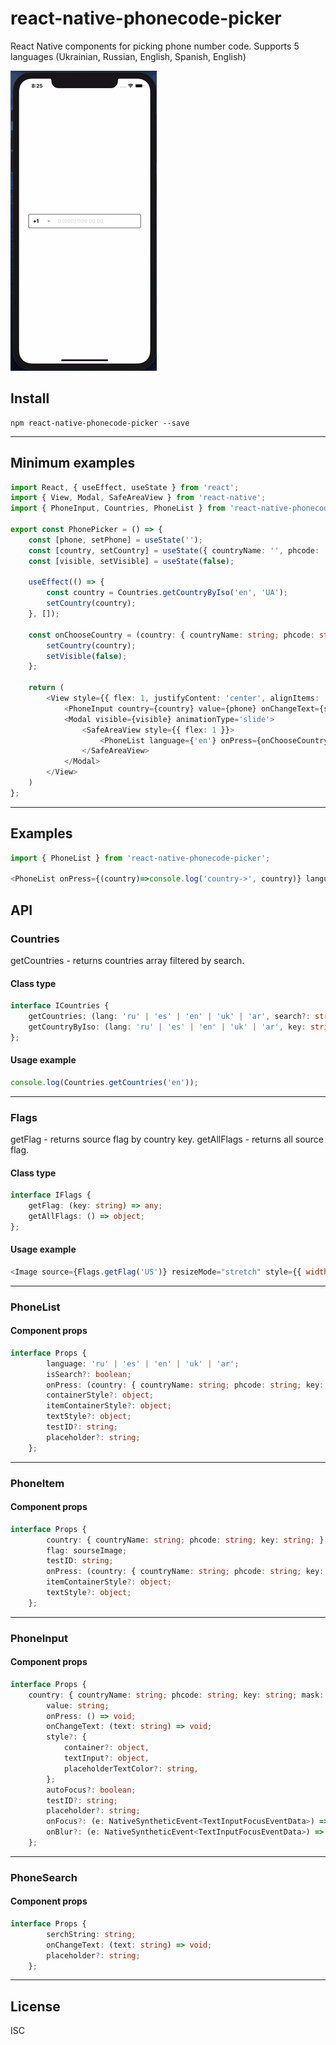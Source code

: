 # react-native-phonecode-picker

React Native components for picking phone number code. Supports 5 languages (Ukrainian, Russian, English, Spanish, English)

![React-native-phonecode-picker iOS](https://github.com/ChernenkoDmitriy/react-native-phonecode-picker/blob/main/assets/phonePicker.gif)


## Install

```
npm react-native-phonecode-picker --save
```
---

## Minimum examples

```ts
import React, { useEffect, useState } from 'react';
import { View, Modal, SafeAreaView } from 'react-native';
import { PhoneInput, Countries, PhoneList } from 'react-native-phonecode-picker';

export const PhonePicker = () => {
    const [phone, setPhone] = useState('');
    const [country, setCountry] = useState({ countryName: '', phcode: '', key: '', mask: '', });
    const [visible, setVisible] = useState(false);

    useEffect(() => {
        const country = Countries.getCountryByIso('en', 'UA');
        setCountry(country);
    }, []);

    const onChooseCountry = (country: { countryName: string; phcode: string; key: string; mask: string; }) => {
        setCountry(country);
        setVisible(false);
    };

    return (
        <View style={{ flex: 1, justifyContent: 'center', alignItems: 'center', paddingHorizontal: 30 }}>
            <PhoneInput country={country} value={phone} onChangeText={setPhone} onPress={() => { setVisible(true) }} />
            <Modal visible={visible} animationType='slide'>
                <SafeAreaView style={{ flex: 1 }}>
                    <PhoneList language={'en'} onPress={onChooseCountry} isSearch={true} />
                </SafeAreaView>
            </Modal>
        </View>
    )
};
```
---

## Examples

```js
import { PhoneList } from 'react-native-phonecode-picker';

<PhoneList onPress={(country)=>console.log('country->', country)} language='en'/>
```

## API

### Countries

getCountries - returns countries array filtered by search.

#### Class type

```ts
interface ICountries {
    getCountries: (lang: 'ru' | 'es' | 'en' | 'uk' | 'ar', search?: string) => Array<{ countryName: string, phcode: string, key: string; mask: string; }>;
    getCountryByIso: (lang: 'ru' | 'es' | 'en' | 'uk' | 'ar', key: string) => { countryName: string, phcode: string, key: string; mask: string; };
};
```

#### Usage example

```js
console.log(Countries.getCountries('en'));
```

---

### Flags

getFlag - returns source flag by country key.
getAllFlags - returns all source flag.

#### Class type

```ts
interface IFlags {
	getFlag: (key: string) => any;
	getAllFlags: () => object;
};
```

#### Usage example

```js
<Image source={Flags.getFlag('US')} resizeMode="stretch" style={{ width: 30, height: 30 }} />
```

---

### PhoneList

#### Component props

```ts
interface Props {
        language: 'ru' | 'es' | 'en' | 'uk' | 'ar';
        isSearch?: boolean;
        onPress: (country: { countryName: string; phcode: string; key: string; mask: string; }) => void;
        containerStyle?: object;
        itemContainerStyle?: object;
        textStyle?: object;
        testID?: string;
        placeholder?: string;
    };
```
---

### PhoneItem

#### Component props

```ts
interface Props {
        country: { countryName: string; phcode: string; key: string; };
        flag: sourseImage;
        testID: string;
        onPress: (country: { countryName: string; phcode: string; key: string; }) => void;
        itemContainerStyle?: object;
        textStyle?: object;
    };
```
---

### PhoneInput

#### Component props

```ts
interface Props {
    country: { countryName: string; phcode: string; key: string; mask: string; };
        value: string;
        onPress: () => void;
        onChangeText: (text: string) => void;
        style?: {
            container?: object,
            textInput?: object,
            placeholderTextColor?: string,
        };
        autoFocus?: boolean;
        testID?: string;
        placeholder?: string;
        onFocus?: (e: NativeSyntheticEvent<TextInputFocusEventData>) => void | undefined;
        onBlur?: (e: NativeSyntheticEvent<TextInputFocusEventData>) => void | undefined;
    };
```
---

### PhoneSearch

#### Component props

```ts
interface Props {
        serchString: string;
        onChangeText: (text: string) => void;
        placeholder?: string;
    };
```
---

## License

ISC
